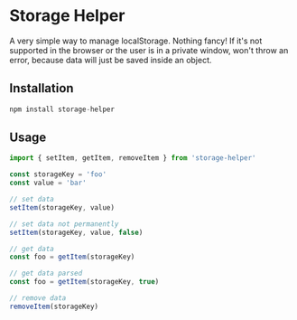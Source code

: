 # Storage Helper
A very simple way to manage localStorage. Nothing fancy!
If it's not supported in the browser or the user is in a private window, won't throw an error, because data will just be saved inside an object.

## Installation
```js
npm install storage-helper
```
## Usage

``` js
import { setItem, getItem, removeItem } from 'storage-helper'

const storageKey = 'foo'
const value = 'bar'

// set data
setItem(storageKey, value)

// set data not permanently 
setItem(storageKey, value, false)

// get data
const foo = getItem(storageKey)

// get data parsed
const foo = getItem(storageKey, true)

// remove data
removeItem(storageKey)
```
